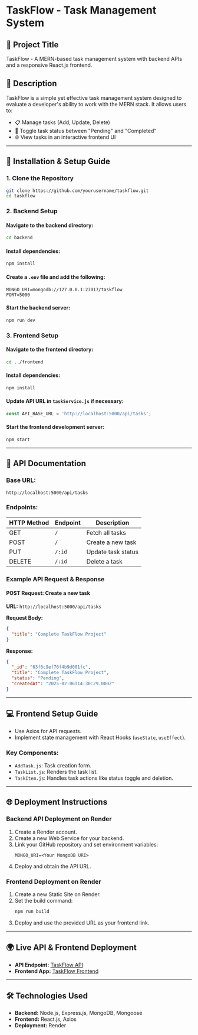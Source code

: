 # TaskFlow - Task Management System

## 🚀 Project Title
TaskFlow - A MERN-based task management system with backend APIs and a responsive React.js frontend.

## 📝 Description
TaskFlow is a simple yet effective task management system designed to evaluate a developer's ability to work with the MERN stack. It allows users to:

- 📋 Manage tasks (Add, Update, Delete)
- 🔄 Toggle task status between "Pending" and "Completed"
- 🌐 View tasks in an interactive frontend UI

---

## 🔧 Installation & Setup Guide

### 1. Clone the Repository
```bash
git clone https://github.com/yourusername/taskflow.git
cd taskflow
```

### 2. Backend Setup
#### Navigate to the backend directory:
```bash
cd backend
```

#### Install dependencies:
```bash
npm install
```

#### Create a `.env` file and add the following:
```
MONGO_URI=mongodb://127.0.0.1:27017/taskflow
PORT=5000
```

#### Start the backend server:
```bash
npm run dev
```

### 3. Frontend Setup
#### Navigate to the frontend directory:
```bash
cd ../frontend
```

#### Install dependencies:
```bash
npm install
```

#### Update API URL in `taskService.js` if necessary:
```javascript
const API_BASE_URL = 'http://localhost:5000/api/tasks';
```

#### Start the frontend development server:
```bash
npm start
```

---

## 📖 API Documentation

### Base URL:
```
http://localhost:5000/api/tasks
```

### Endpoints:

| HTTP Method | Endpoint | Description |
|------------|---------|-------------|
| GET        | `/`     | Fetch all tasks |
| POST       | `/`     | Create a new task |
| PUT        | `/:id`  | Update task status |
| DELETE     | `/:id`  | Delete a task |

### Example API Request & Response

#### POST Request: Create a new task
**URL:** `http://localhost:5000/api/tasks`

**Request Body:**
```json
{
  "title": "Complete TaskFlow Project"
}
```

**Response:**
```json
{
  "_id": "63f6c9ef76f4b9d001fc",
  "title": "Complete TaskFlow Project",
  "status": "Pending",
  "createdAt": "2025-02-06T14:30:29.000Z"
}
```

---

## 💻 Frontend Setup Guide

- Use Axios for API requests.
- Implement state management with React Hooks (`useState`, `useEffect`).

### Key Components:
- `AddTask.js`: Task creation form.
- `TaskList.js`: Renders the task list.
- `TaskItem.js`: Handles task actions like status toggle and deletion.

---

## 🌐 Deployment Instructions

### Backend API Deployment on Render
1. Create a Render account.
2. Create a new Web Service for your backend.
3. Link your GitHub repository and set environment variables:
   ```
   MONGO_URI=<Your MongoDB URI>
   ```
4. Deploy and obtain the API URL.

### Frontend Deployment on Render
1. Create a new Static Site on Render.
2. Set the build command:
   ```bash
   npm run build
   ```
3. Deploy and use the provided URL as your frontend link.

---

## 🌍 Live API & Frontend Deployment
- **API Endpoint:** [TaskFlow API](#)
- **Frontend App:** [TaskFlow Frontend](#)

---

## 🛠️ Technologies Used
- **Backend:** Node.js, Express.js, MongoDB, Mongoose
- **Frontend:** React.js, Axios
- **Deployment:** Render

